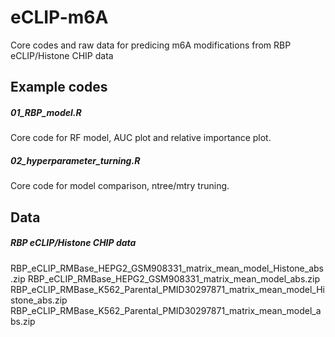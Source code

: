 # eCLIP-m6A
Core codes and raw data for predicing m6A modifications from RBP eCLIP/Histone CHIP data

## Example codes

##### 01_RBP_model.R
Core code for RF model, AUC plot and relative importance plot.

##### 02_hyperparameter_turning.R
Core code for model comparison, ntree/mtry truning.

## Data
##### RBP eCLIP/Histone CHIP data
RBP_eCLIP_RMBase_HEPG2_GSM908331_matrix_mean_model_Histone_abs.zip
RBP_eCLIP_RMBase_HEPG2_GSM908331_matrix_mean_model_abs.zip
RBP_eCLIP_RMBase_K562_Parental_PMID30297871_matrix_mean_model_Histone_abs.zip
RBP_eCLIP_RMBase_K562_Parental_PMID30297871_matrix_mean_model_abs.zip

